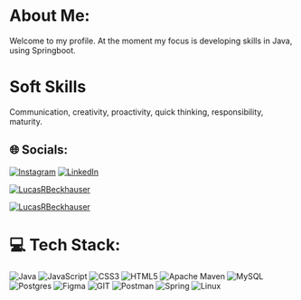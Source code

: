 
<!--
**LucasRBeckhauser/LucasRBeckhauser** is a ✨ _special_ ✨ repository because its `README.md` (this file) appears on your GitHub profile.

Here are some ideas to get you started:

- 🔭 I’m currently working on ...
- 🌱 I’m currently learning ...
- 👯 I’m looking to collaborate on ...
- 🤔 I’m looking for help with ...
- 💬 Ask me about ...
- 📫 How to reach me: ...
- 😄 Pronouns: ...
- ⚡ Fun fact: ...
-->

#  About Me:
Welcome to my profile. At the moment my focus is developing skills in Java, using Springboot.

# Soft Skills
Communication, creativity, proactivity, quick thinking, responsibility, maturity.

## 🌐 Socials:
[![Instagram](https://img.shields.io/badge/Instagram-%23E4405F.svg?logo=Instagram&logoColor=white)](https://www.instagram.com/lucasbeckhauseradv/) [![LinkedIn](https://img.shields.io/badge/LinkedIn-%230077B5.svg?logo=linkedin&logoColor=white)](https://www.linkedin.com/in/lucas-roque-beckhauser-6555a188/) 

[![LucasRBeckhauser](https://github-readme-stats-git-masterrstaa-rickstaa.vercel.app/api?username=LucasRBeckhauser&theme=dracula)](https://github.com/anuraghazra/github-readme-stats)

[![LucasRBeckhauser](https://github-readme-stats.vercel.app/api/top-langs/?username=LucasRBeckhauser&hide=html&layout=compact&theme=dracula)](https://github.com/anuraghazra/github-readme-stats)


# 💻 Tech Stack:
![Java](https://img.shields.io/badge/java-%23ED8B00.svg?style=for-the-badge&logo=openjdk&logoColor=white) ![JavaScript](https://img.shields.io/badge/javascript-%23323330.svg?style=for-the-badge&logo=javascript&logoColor=%23F7DF1E) ![CSS3](https://img.shields.io/badge/css3-%231572B6.svg?style=for-the-badge&logo=css3&logoColor=white) ![HTML5](https://img.shields.io/badge/html5-%23E34F26.svg?style=for-the-badge&logo=html5&logoColor=white) ![Apache Maven](https://img.shields.io/badge/Apache%20Maven-C71A36?style=for-the-badge&logo=Apache%20Maven&logoColor=white) ![MySQL](https://img.shields.io/badge/mysql-%2300000f.svg?style=for-the-badge&logo=mysql&logoColor=white) ![Postgres](https://img.shields.io/badge/postgres-%23316192.svg?style=for-the-badge&logo=postgresql&logoColor=white) ![Figma](https://img.shields.io/badge/figma-%23F24E1E.svg?style=for-the-badge&logo=figma&logoColor=white) ![GIT](https://img.shields.io/badge/Git-fc6d26?style=for-the-badge&logo=git&logoColor=white) ![Postman](https://img.shields.io/badge/Postman-FF6C37?style=for-the-badge&logo=postman&logoColor=white) ![Spring](https://img.shields.io/badge/spring-%236DB33F.svg?style=for-the-badge&logo=spring&logoColor=white) ![Linux](https://img.shields.io/badge/Linux-000?style=for-the-badge&logo=linux&logoColor=FCC624)




